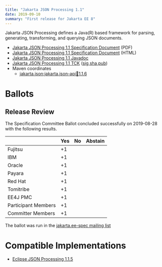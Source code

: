 ```yaml
---
title: "Jakarta JSON Processing 1.1"
date: 2019-09-10
summary: "First release for Jakarta EE 8"
---
```

Jakarta JSON Processing defines a Java(R) based framework for parsing, generating, transforming, and
querying JSON documents.

* [Jakarta JSON Processing 1.1 Specification Document](./jsonp-spec-1.1.pdf) (PDF)
* [Jakarta JSON Processing 1.1 Specification Document](./jsonp-spec-1.1.html) (HTML)
* [Jakarta JSON Processing 1.1 Javadoc](./apidocs)
* [Jakarta JSON Processing 1.1 TCK](https://download.eclipse.org/jakartaee/jsonp/1.1/jakarta-jsonp-tck-1.1.0.zip) ([sig](https://download.eclipse.org/jakartaee/jsonp/1.1/jakarta-jsonp-tck-1.1.0.zip.sig),[sha](https://download.eclipse.org/jakartaee/jsonp/1.1/jakarta-jsonp-tck-1.1.0.zip.sha256),[pub](https://jakarta.ee/specifications/jakartaee-spec-committee.pub))
* Maven coordinates
  * [jakarta.json:jakarta.json-api:jar:1.1.6](https://central.sonatype.com/artifact/jakarta.json/jakarta.json-api/1.1.6/jar)

# Ballots

## Release Review

The Specification Committee Ballot concluded successfully on 2019-08-28 with the following results.

|                       |  Yes    | No      | Abstain  |
|-----------------------|---------|---------|----------|
|Fujitsu                |   +1    |         |          |
|IBM                    |   +1    |         |          |
|Oracle                 |   +1    |         |          |
|Payara                 |   +1    |         |          |
|Red Hat                |   +1    |         |          |
|Tomitribe              |   +1    |         |          |
|EE4J PMC               |   +1    |         |          |
|Participant Members    |   +1    |         |          |
|Committer Members      |   +1    |         |          |

The ballot was run in the [jakarta.ee-spec mailing list](https://www.eclipse.org/lists/jakarta.ee-spec/msg00451.html)

# Compatible Implementations

* [Eclipse JSON Processing 1.1.5](https://eclipse-ee4j.github.io/jsonp)
